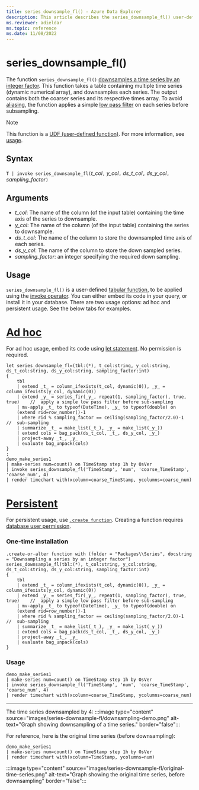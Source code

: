```yaml
---
title: series_downsample_fl() - Azure Data Explorer
description: This article describes the series_downsample_fl() user-defined function in Azure Data Explorer.
ms.reviewer: adieldar
ms.topic: reference
ms.date: 11/08/2022
---
```

# series_downsample_fl()


The function `series_downsample_fl()` [downsamples a time series by an integer factor](https://en.wikipedia.org/wiki/Downsampling_(signal_processing)#Downsampling_by_an_integer_factor). This function takes a table containing multiple time series (dynamic numerical array), and downsamples each series. The output contains both the coarser series and its respective times array. To avoid [aliasing](https://en.wikipedia.org/wiki/Aliasing), the function applies a simple [low pass filter](https://en.wikipedia.org/wiki/Low-pass_filter) on each series before subsampling.

> [!NOTE]
> This function is a [UDF (user-defined function)](../query/functions/user-defined-functions.md). For more information, see [usage](#usage).

## Syntax

`T | invoke series_downsample_fl(`*t_col*`,` *y_col*`,` *ds_t_col*`,` *ds_y_col*`,` *sampling_factor*`)`

## Arguments

* *t_col*: The name of the column (of the input table) containing the time axis of the series to downsample.
* *y_col*: The name of the column (of the input table) containing the series to downsample.
* *ds_t_col*: The name of the column to store the downsampled time axis of each series.
* *ds_y_col*: The name of the column to store the down sampled series.
* *sampling_factor*: an integer specifying the required down sampling.

## Usage

`series_downsample_fl()` is a user-defined [tabular function](../query/functions/user-defined-functions.md#tabular-function), to be applied using the [invoke operator](../query/invokeoperator.md). You can either embed its code in your query, or install it in your database. There are two usage options: ad hoc and persistent usage. See the below tabs for examples.

# [Ad hoc](#tab/adhoc)

For ad hoc usage, embed its code using [let statement](../query/letstatement.md). No permission is required.

<!-- csl: https://help.kusto.windows.net/Samples -->
```kusto
let series_downsample_fl=(tbl:(*), t_col:string, y_col:string, ds_t_col:string, ds_y_col:string, sampling_factor:int)
{
    tbl
    | extend _t_ = column_ifexists(t_col, dynamic(0)), _y_ = column_ifexists(y_col, dynamic(0))
    | extend _y_ = series_fir(_y_, repeat(1, sampling_factor), true, true)    //  apply a simple low pass filter before sub-sampling
    | mv-apply _t_ to typeof(DateTime), _y_ to typeof(double) on
    (extend rid=row_number()-1
    | where rid % sampling_factor == ceiling(sampling_factor/2.0)-1                    //  sub-sampling
    | summarize _t_ = make_list(_t_), _y_ = make_list(_y_))
    | extend cols = bag_pack(ds_t_col, _t_, ds_y_col, _y_)
    | project-away _t_, _y_
    | evaluate bag_unpack(cols)
}
;
demo_make_series1
| make-series num=count() on TimeStamp step 1h by OsVer
| invoke series_downsample_fl('TimeStamp', 'num', 'coarse_TimeStamp', 'coarse_num', 4)
| render timechart with(xcolumn=coarse_TimeStamp, ycolumns=coarse_num)
```

# [Persistent](#tab/persistent)

For persistent usage, use [`.create function`](../management/create-function.md). Creating a function requires [database user permission](../management/access-control/role-based-authorization.md).

### One-time installation

<!-- csl: https://help.kusto.windows.net/Samples -->
```kusto
.create-or-alter function with (folder = "Packages\\Series", docstring = "Downsampling a series by an integer factor")
series_downsample_fl(tbl:(*), t_col:string, y_col:string, ds_t_col:string, ds_y_col:string, sampling_factor:int)
{
    tbl
    | extend _t_ = column_ifexists(t_col, dynamic(0)), _y_ = column_ifexists(y_col, dynamic(0))
    | extend _y_ = series_fir(_y_, repeat(1, sampling_factor), true, true)    //  apply a simple low pass filter before sub-sampling
    | mv-apply _t_ to typeof(DateTime), _y_ to typeof(double) on
    (extend rid=row_number()-1
    | where rid % sampling_factor == ceiling(sampling_factor/2.0)-1                    //  sub-sampling
    | summarize _t_ = make_list(_t_), _y_ = make_list(_y_))
    | extend cols = bag_pack(ds_t_col, _t_, ds_y_col, _y_)
    | project-away _t_, _y_
    | evaluate bag_unpack(cols)
}
```

### Usage

<!-- csl: https://help.kusto.windows.net/Samples -->
```kusto
demo_make_series1
| make-series num=count() on TimeStamp step 1h by OsVer
| invoke series_downsample_fl('TimeStamp', 'num', 'coarse_TimeStamp', 'coarse_num', 4)
| render timechart with(xcolumn=coarse_TimeStamp, ycolumns=coarse_num)
```

---

The time series downsampled by 4:
:::image type="content" source="images/series-downsample-fl/downsampling-demo.png" alt-text="Graph showing downsampling of a time series." border="false":::

For reference, here is the original time series (before downsampling):
<!-- csl: https://help.kusto.windows.net/Samples -->
```kusto
demo_make_series1
| make-series num=count() on TimeStamp step 1h by OsVer
| render timechart with(xcolumn=TimeStamp, ycolumns=num)
```

:::image type="content" source="images/series-downsample-fl/original-time-series.png" alt-text="Graph showing the original time series, before downsampling" border="false":::

